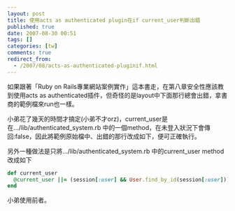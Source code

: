 ```yaml
---
layout: post
title: 使用acts as authenticated plugin在if current_user判斷出錯
published: true
date: 2007-08-30 00:51
tags: []
categories: [tw]
comments: true
redirect_from:
  - /2007/08/acts-as-authenticated-pluginif.html
---
```



如果跟著「Ruby on Rails專業網站案例實作」這本書走，在第八章安全性應該教到使用acts as authenticated插件，但奇怪的是layout中下面那行總會出錯，拿書商的範例檔來run也一樣。


小弟花了幾天的時間才搞定(小弟不才orz)，current_user是在.../lib/authenticated_system.rb 中的一個method，在未登入狀況下會傳回:false，因此將範例原始檔中、出錯的那行改成如下，便可正確執行。

另外一種做法是只將.../lib/authenticated_system.rb 中的current_user method改成如下

```rb
def current_user
  @current_user ||= (session[:user] && User.find_by_id(session[:user])) || nil #原本最後一個是:false
end
```

小弟使用前者。

